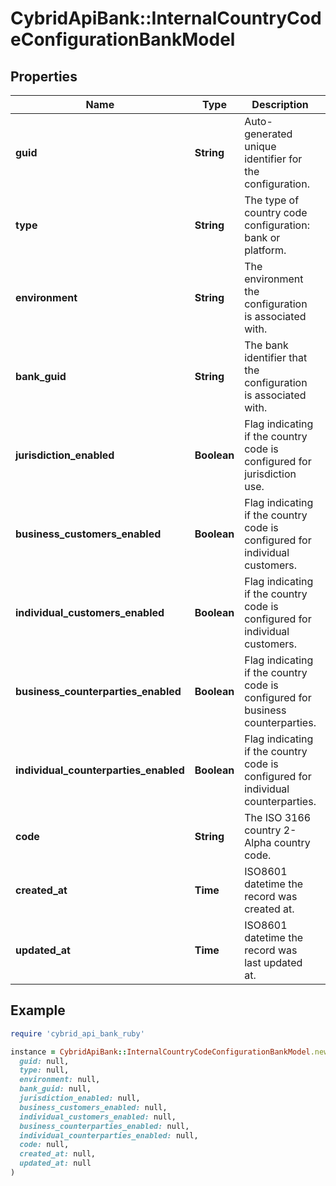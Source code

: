 # CybridApiBank::InternalCountryCodeConfigurationBankModel

## Properties

| Name | Type | Description | Notes |
| ---- | ---- | ----------- | ----- |
| **guid** | **String** | Auto-generated unique identifier for the configuration. | [optional] |
| **type** | **String** | The type of country code configuration: bank or platform. | [optional] |
| **environment** | **String** | The environment the configuration is associated with. | [optional] |
| **bank_guid** | **String** | The bank identifier that the configuration is associated with. | [optional] |
| **jurisdiction_enabled** | **Boolean** | Flag indicating if the country code is configured for jurisdiction use. | [optional] |
| **business_customers_enabled** | **Boolean** | Flag indicating if the country code is configured for individual customers. | [optional] |
| **individual_customers_enabled** | **Boolean** | Flag indicating if the country code is configured for individual customers. | [optional] |
| **business_counterparties_enabled** | **Boolean** | Flag indicating if the country code is configured for business counterparties. | [optional] |
| **individual_counterparties_enabled** | **Boolean** | Flag indicating if the country code is configured for individual counterparties. | [optional] |
| **code** | **String** | The ISO 3166 country 2-Alpha country code. | [optional] |
| **created_at** | **Time** | ISO8601 datetime the record was created at. | [optional] |
| **updated_at** | **Time** | ISO8601 datetime the record was last updated at. | [optional] |

## Example

```ruby
require 'cybrid_api_bank_ruby'

instance = CybridApiBank::InternalCountryCodeConfigurationBankModel.new(
  guid: null,
  type: null,
  environment: null,
  bank_guid: null,
  jurisdiction_enabled: null,
  business_customers_enabled: null,
  individual_customers_enabled: null,
  business_counterparties_enabled: null,
  individual_counterparties_enabled: null,
  code: null,
  created_at: null,
  updated_at: null
)
```

